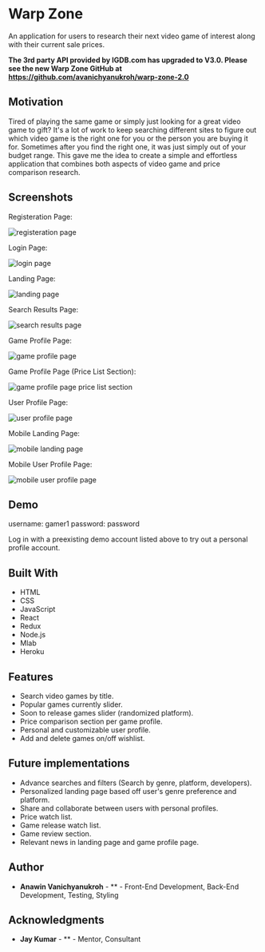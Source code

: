 # Warp Zone

An application for users to research their next video game of interest along with their current sale prices.  

**The 3rd party API provided by IGDB.com has upgraded to V3.0. Please see the new Warp Zone GitHub at <https://github.com/avanichyanukroh/warp-zone-2.0>**

## Motivation

Tired of playing the same game or simply just looking for a great video game to gift? It's a lot of work to keep searching different sites to figure out which video game is the right one for you or the person you are buying it for. Sometimes after you find the right one, it was just simply out of your budget range. This gave me the idea to create a simple and effortless application that combines both aspects of video game and price comparison research.

## Screenshots

Registeration Page:

![registeration page](screenshots/registeration-page.png)

Login Page:

![login page](screenshots/login-page.png)

Landing Page:

![landing page](screenshots/landing-page.png)

Search Results Page:

![search results page](screenshots/search-results-page.png)

Game Profile Page:

![game profile page](screenshots/game-profile-page.png)

Game Profile Page (Price List Section):

![game profile page price list section](screenshots/game-profile-page-2.png)

User Profile Page:

![user profile page](screenshots/user-profile-page.png)

Mobile Landing Page:

![mobile landing page](screenshots/landing-page-mobile.png)

Mobile User Profile Page:

![mobile user profile page](screenshots/user-profile-page-mobile.png)

## Demo

username: gamer1
password: password

Log in with a preexisting demo account listed above to try out a personal profile account.

## Built With

* HTML
* CSS
* JavaScript
* React
* Redux
* Node.js
* Mlab
* Heroku

## Features

* Search video games by title.
* Popular games currently slider.
* Soon to release games slider (randomized platform).
* Price comparison section per game profile.
* Personal and customizable user profile.
* Add and delete games on/off wishlist.

## Future implementations

* Advance searches and filters (Search by genre, platform, developers).
* Personalized landing page based off user's genre preference and platform.
* Share and collaborate between users with personal profiles.
* Price watch list.
* Game release watch list.
* Game review section.
* Relevant news in landing page and game profile page.

## Author

* **Anawin Vanichyanukroh** - ** - Front-End Development, Back-End Development, Testing, Styling

## Acknowledgments

* **Jay Kumar** - ** - Mentor, Consultant
